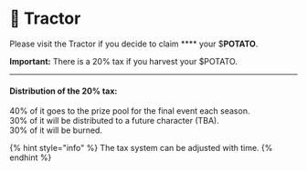 # 🚜 Tractor

Please visit the Tractor if you decide to claim **** your $**POTATO**.

**Important:** There is a 20% tax if you harvest your $POTATO.

****

#### Distribution of the 20% tax:

40% of it goes to the prize pool for the final event each season. \
30% of it will be distributed to a future character (TBA). \
30% of it will be burned.&#x20;

{% hint style="info" %}
The tax system can be adjusted with time.
{% endhint %}
